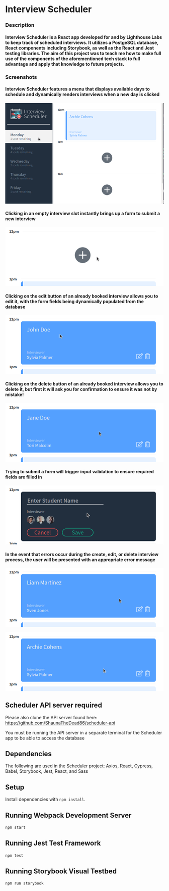 # Interview Scheduler

### Description

#### Interview Scheduler is a React app developed for and by Lighthouse Labs to keep track of scheduled interviews. It utilizes a PostgeSQL database, React components including Storybook, as well as the React and Jest testing libraries. The aim of this project was to teach me how to make full use of the components of the aforementioned tech stack to full advantage and apply that knowledge to future projects.  

### Screenshots

#### Interview Scheduler features a menu that displays available days to schedule and dynamically renders interviews when a new day is clicked

![Interview Scheduler features a menu that displays available days to schedule and dynamically renders interviews when a new day is clicked](/docs/scheduler-menu.gif)

#### Clicking in an empty interview slot instantly brings up a form to submit a new interview

![Clicking in an empty interview slot instantly brings up a form to submit a new interview](/docs/scheduler-new-interview.gif)

#### Clicking on the edit button of an already booked interview allows you to edit it, with the form fields being dynamically populated from the database

![Clicking on the edit button of an already booked interview allows you to edit it, with the form fields being dynamically populated from the database](/docs/scheduler-edit-interview.gif)

#### Clicking on the delete button of an already booked interview allows you to delete it, but first it will ask you for confirmation to ensure it was not by mistake!

![Clicking on the delete button of an already booked interview allows you to delete it, but first it will ask you for confirmation to ensure it was not by mistake!](/docs/scheduler-delete-interview.gif)

#### Trying to submit a form will trigger input validation to ensure required fields are filled in

![Trying to submit a form will trigger input validation to ensure required fields are filled in](/docs/scheduler-input-validation.gif)

#### In the event that errors occur during the create, edit, or delete interview process, the user will be presented with an appropriate error message

![In the event that errors occur during the create, or edit interview process, the user will be presented with an appropriate error message](/docs/scheduler-create-error.gif)

![In the event that errors occur during the delete interview process, the user will be presented with an appropriate error message](/docs/scheduler-delete-error.gif)

## Scheduler API server required

Please also clone the API server found here: https://github.com/ShaunaTheDead86/scheduler-api

You must be running the API server in a separate terminal for the Scheduler app to be able to access the database

## Dependencies

The following are used in the Scheduler project: Axios, React, Cypress, Babel, Storybook, Jest, React, and Sass

## Setup

Install dependencies with `npm install`.

## Running Webpack Development Server

```sh
npm start
```

## Running Jest Test Framework

```sh
npm test
```

## Running Storybook Visual Testbed

```sh
npm run storybook
```
